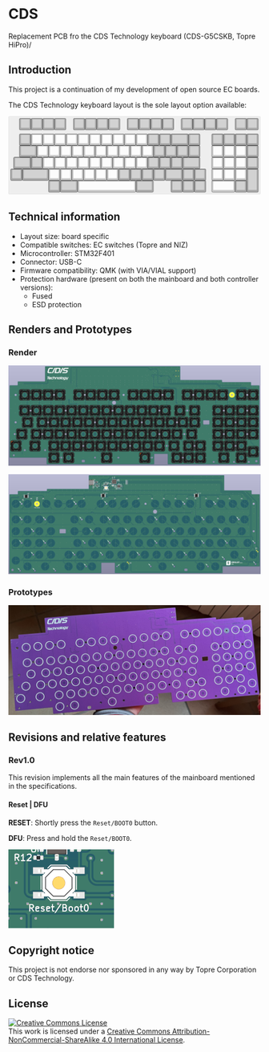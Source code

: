 # CDS

Replacement PCB fro the CDS Technology keyboard (CDS-G5CSKB, Topre HiPro)/

## Introduction

This project is a continuation of my development of open source EC boards.

The CDS Technology keyboard layout is the sole layout option available:

![Layout option](/Assets/Layout_option.png)

## Technical information

- Layout size: board specific
- Compatible switches: EC switches (Topre and NIZ)
- Microcontroller: STM32F401
- Connector: USB-C
- Firmware compatibility: QMK (with VIA/VIAL support)
- Protection hardware (present on both the mainboard and both controller versions):
  - Fused
  - ESD protection

## Renders and Prototypes

### Render

![PCB Front Render](/Assets/PCB_render_front.png)

![PCB Back Render](/Assets/PCB_render_back.png)

### Prototypes

![PCB Front](/Assets/PCB_front.png)

## Revisions and relative features

### Rev1.0

This revision implements all the main features of the mainboard mentioned in the specifications.

#### Reset | DFU

**RESET**: Shortly press the `Reset/BOOT0` button.

**DFU**: Press and hold the `Reset/BOOT0`.

![Boot0 pins](/Assets/reset_boot0_button.png)

## Copyright notice

This project is not endorse nor sponsored in any way by Topre Corporation or CDS Technology.

## License

<a rel="license" href="http://creativecommons.org/licenses/by-nc-sa/4.0/"><img alt="Creative Commons License" style="border-width:0" src="https://i.creativecommons.org/l/by-nc-sa/4.0/88x31.png" /></a><br />This work is licensed under a <a rel="license" href="http://creativecommons.org/licenses/by-nc-sa/4.0/">Creative Commons Attribution-NonCommercial-ShareAlike 4.0 International License</a>.
